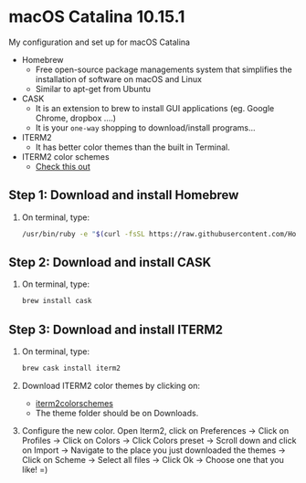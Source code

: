# macOS Catalina 10.15.1
My configuration and set up for macOS Catalina

- Homebrew
   * Free open-source package managements system that simplifies the installation of software on macOS and Linux
   * Similar to apt-get from Ubuntu
- CASK
  * It is an extension to brew to install GUI applications (eg. Google Chrome, dropbox ....)
  * It is your `one-way` shopping to download/install programs...
- ITERM2 
  * It has better color themes than the built in Terminal.
- ITERM2 color schemes
  * [Check this out](http://iterm2colorschemes.com/)


## Step 1: Download and install Homebrew

1. On terminal, type:

   ```sh
   /usr/bin/ruby -e "$(curl -fsSL https://raw.githubusercontent.com/Homebrew/install/master/install)"
   ```

## Step 2: Download and install CASK

1. On terminal, type:

    ```sh
    brew install cask 
    ````
    
## Step 3: Download and install ITERM2
    
1. On terminal, type:
   
   ```sh
   brew cask install iterm2
   ``` 
2. Download ITERM2 color themes by clicking on:
    * [iterm2colorschemes](https://github.com/mbadolato/iTerm2-Color-Schemes/zipball/master)
    - The theme folder should be on Downloads.
3. Configure the new color. Open Iterm2, click on Preferences -> Click on Profiles -> Click on Colors -> Click Colors preset -> Scroll down and click on Import -> Navigate to the place you just downloaded the themes -> Click on Scheme -> Select all files -> Click Ok -> Choose one that you like! =)
  
    
